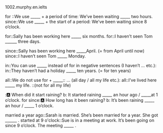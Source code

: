 1002.murphy.en.ielts

for ::We use _____ + a period of time: We’ve been waiting _____ two hours.
since::We use _____ + the start of a period: We’ve been waiting since 8 o’clock.

for::Sally has been working here _____ six months.
for::I haven’t seen Tom ______ three days.

since::Sally has been working here _____April. (= from April until now)
since::I haven’t seen Tom _____ Monday.

in::You can use _____ instead of for in negative sentences (I haven’t … etc.):
in::They haven’t had a holiday _____ ten years. (= for ten years)

all::We do not use for + _____:: … (all day / all my life etc.):
all::I’ve lived here _____ my life. ::(not for all my life)

 ::a: When did it start raining? b: It started raining _____ an hour ago / _____at 1 o’clock. 
for since::a: How long has it been raining? b: It’s been raining _____ an hour / _____ 1 o’clock.

married a year ago::Sarah is married. She’s been married for a year. She got ______ .
started at 9 o'clock::Sue is in a meeting at work. It’s been going on since 9 o’clock. The meeting _____ .